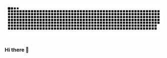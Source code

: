 
<picture>
  <source media="(prefers-color-scheme: dark)" srcset="https://raw.githubusercontent.com/huangchen-byte/huangchen-byte/output/github-contribution-grid-snake-dark.svg">
  <source media="(prefers-color-scheme: light)" srcset="https://raw.githubusercontent.com/huangchen-byte/huangchen-byte/output/github-contribution-grid-snake.svg">
  <img alt="github contribution grid snake animation" src="https://raw.githubusercontent.com/huangchen-byte/huangchen-byte/output/github-contribution-grid-snake.svg">
</picture>

### Hi there 👋
<!--
**huangchen-byte/huangchen-byte** is a ✨ _special_ ✨ repository because its `README.md` (this file) appears on your GitHub profile.

Here are some ideas to get you started:

- 🔭 I’m currently working on ...
- 🌱 I’m currently learning ...
- 👯 I’m looking to collaborate on ...
- 🤔 I’m looking for help with ...
- 💬 Ask me about ...
- 📫 How to reach me: ...
- 😄 Pronouns: ...
- ⚡ Fun fact: ...
-->
